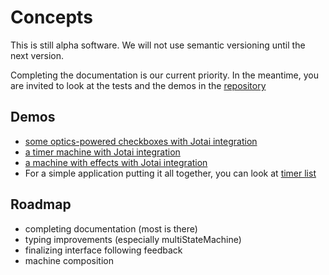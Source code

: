 ---
---

# Concepts

This is still alpha software. We will not use semantic versioning until the next version.

Completing the documentation is our current priority. In the meantime, you are invited to look at the tests and the demos in the [repository](https://github.com/prncss-xyz/constellar)

## Demos

- [some optics-powered checkboxes with Jotai integration](https://codesandbox.io/p/devbox/react-demo-dxfghj)
- [a timer machine with Jotai integration](https://codesandbox.io/p/devbox/react-demo-wnzsnm)
- [a machine with effects with Jotai integration](https://codesandbox.io/p/devbox/react-demo-sxjtmf)
- For a simple application putting it all together, you can look at [timer list](https://github.com/prncss-xyz/timer-list)

## Roadmap

- completing documentation (most is there)
- typing improvements (especially multiStateMachine)
- finalizing interface following feedback
- machine composition
